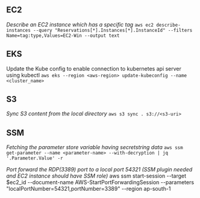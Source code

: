 ## EC2
_Describe an EC2 instance which has a specific tag_
`aws ec2 describe-instances --query "Reservations[*].Instances[*].InstanceId" --filters Name=tag:type,Values=EC2-Win --output text`

## EKS
Update the Kube config to enable connection to kubernetes api server using kubectl
`aws eks --region <aws-region> update-kubeconfig --name <cluster_name>`

## S3
_Sync S3 content from the local directory_
`aws s3 sync . s3://<s3-uri>`

## SSM
_Fetching the parameter store variable having secretstring data_
`aws ssm get-parameter --name <parameter-name> --with-decryption | jq '.Parameter.Value' -r`

_Port forward the RDP(3389) port to a local port 54321 (SSM plugin needed and EC2 instance should have SSM role)_
aws ssm start-session --target $ec2_id --document-name AWS-StartPortForwardingSession --parameters "localPortNumber=54321,portNumber=3389" --region ap-south-1 
